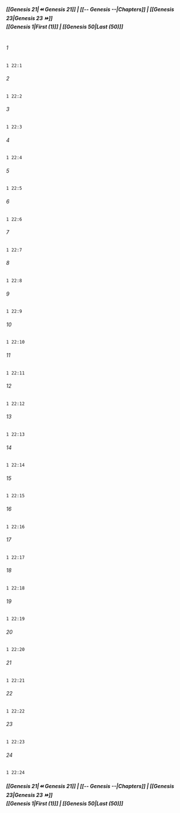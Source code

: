 
##### **[[Genesis 21|⏪ Genesis 21]] | [[-- Genesis --|Chapters]] | [[Genesis 23|Genesis 23 ⏩]]**<br>**[[Genesis 1|First (1)]] | [[Genesis 50|Last (50)]]**<br><br>

###### 1
``` verse
1 22:1
```
###### 2
``` verse
1 22:2
```
###### 3
``` verse
1 22:3
```
###### 4
``` verse
1 22:4
```
###### 5
``` verse
1 22:5
```
###### 6
``` verse
1 22:6
```
###### 7
``` verse
1 22:7
```
###### 8
``` verse
1 22:8
```
###### 9
``` verse
1 22:9
```
###### 10
``` verse
1 22:10
```
###### 11
``` verse
1 22:11
```
###### 12
``` verse
1 22:12
```
###### 13
``` verse
1 22:13
```
###### 14
``` verse
1 22:14
```
###### 15
``` verse
1 22:15
```
###### 16
``` verse
1 22:16
```
###### 17
``` verse
1 22:17
```
###### 18
``` verse
1 22:18
```
###### 19
``` verse
1 22:19
```
###### 20
``` verse
1 22:20
```
###### 21
``` verse
1 22:21
```
###### 22
``` verse
1 22:22
```
###### 23
``` verse
1 22:23
```
###### 24
``` verse
1 22:24
```

##### **[[Genesis 21|⏪ Genesis 21]] | [[-- Genesis --|Chapters]] | [[Genesis 23|Genesis 23 ⏩]]**<br>**[[Genesis 1|First (1)]] | [[Genesis 50|Last (50)]]**
